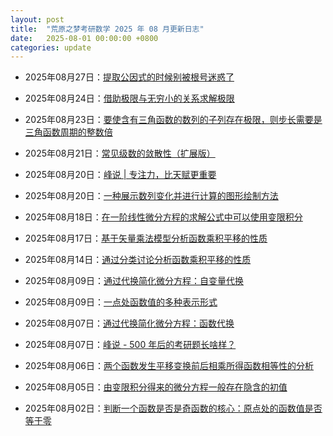 ```yaml
---
layout: post
title:  "荒原之梦考研数学 2025 年 08 月更新日志"
date:   2025-08-01 00:00:00 +0800
categories: update
---
```


- 2025年08月27日：[提取公因式的时候别被根号迷惑了](https://zhaokaifeng.com/23220/)

- 2025年08月24日：[借助极限与无穷小的关系求解极限](https://zhaokaifeng.com/23208/)

- 2025年08月23日：[要使含有三角函数的数列的子列存在极限，则步长需要是三角函数周期的整数倍](https://zhaokaifeng.com/23206/)

- 2025年08月21日：[常见级数的敛散性（扩展版）](https://zhaokaifeng.com/23201/)

- 2025年08月20日：[峰说 \| 专注力，比天赋更重要](https://zhaokaifeng.com/23199/)

- 2025年08月20日：[一种展示数列变化并进行计算的图形绘制方法](https://zhaokaifeng.com/23194/)

- 2025年08月18日：[在一阶线性微分方程的求解公式中可以使用变限积分](https://zhaokaifeng.com/23184/)

- 2025年08月17日：[基于矢量乘法模型分析函数乘积平移的性质](https://zhaokaifeng.com/23178/)

- 2025年08月14日：[通过分类讨论分析函数乘积平移的性质](https://zhaokaifeng.com/23172/)

- 2025年08月09日：[通过代换简化微分方程：自变量代换](https://zhaokaifeng.com/23168/)

- 2025年08月09日：[一点处函数值的多种表示形式](https://zhaokaifeng.com/23166/)

- 2025年08月07日：[通过代换简化微分方程：函数代换](https://zhaokaifeng.com/23162/)

- 2025年08月07日：[峰说 - 500 年后的考研题长啥样？](https://zhaokaifeng.com/23148/)

- 2025年08月06日：[两个函数发生平移变换前后相乘所得函数相等性的分析](https://zhaokaifeng.com/23145/)

- 2025年08月05日：[由变限积分得来的微分方程一般存在隐含的初值](https://zhaokaifeng.com/23141/)

- 2025年08月02日：[判断一个函数是否是奇函数的核心：原点处的函数值是否等于零](https://zhaokaifeng.com/23139/)
